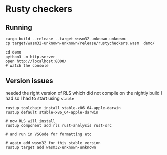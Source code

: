 # Rusty checkers

## Running

```
cargo build --release --target wasm32-unknown-unknown
cp target/wasm32-unknown-unknown/release/rustycheckers.wasm  demo/

cd demo
python3 -m http.server
open http://localhost:8000/
# watch the console
```

## Version issues

needed the right version of RLS which did not compile on the nightly build I had so I had to start using `stable`

```
rustup toolchain install stable-x86_64-apple-darwin
rustup default stable-x86_64-apple-darwin

# now RLS will install
rustup component add rls rust-analysis rust-src

# and run in VSCode for formatting etc

# again add wasm32 for this stable version
rustup target add wasm32-unknown-unknown
```
